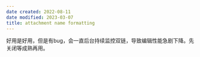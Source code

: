 ```yaml
---
date created: 2022-08-11
date modified: 2023-03-07
title: attachment name formatting
---
```


好用是好用，但是有bug，会一直后台持续监控双链，导致编辑性能急剧下降。先关闭等成熟再用。
